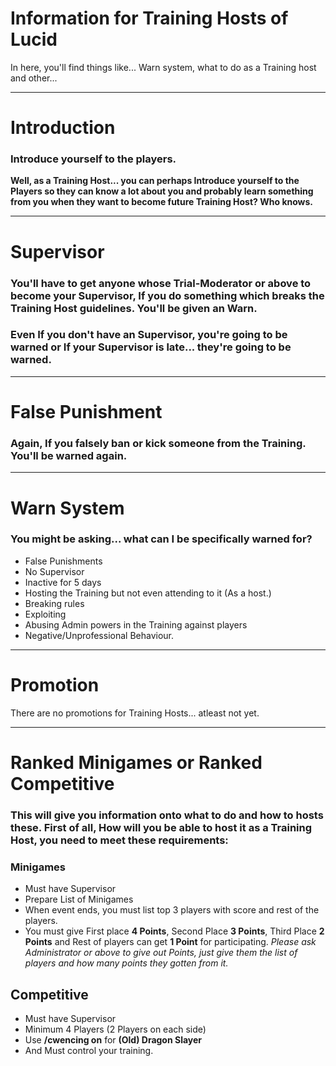 # Information for Training Hosts of Lucid

In here, you'll find things like... Warn system, what to do as a Training host and other...

---

# Introduction

### Introduce yourself to the players.

**Well, as a Training Host... you can perhaps Introduce yourself to the Players so they can know a lot about you and probably learn something from you when they want to become future Training Host? Who knows.**

---

# Supervisor

### You'll have to get anyone whose Trial-Moderator or above to become your Supervisor, If you do something which breaks the Training Host guidelines. You'll be given an Warn.
### Even If you don't have an Supervisor, you're going to be warned or If your Supervisor is late... they're going to be warned.

---

# False Punishment

### Again, If you falsely ban or kick someone from the Training. You'll be warned again.

---

# Warn System

### You might be asking... what can I be **specifically** warned for?

- False Punishments
- No Supervisor
- Inactive for 5 days
- Hosting the Training but not even attending to it (As a host.)
- Breaking rules
- Exploiting
- Abusing Admin powers in the Training against players
- Negative/Unprofessional Behaviour.

---

# Promotion

There are no promotions for Training Hosts... atleast not yet.

---

# Ranked Minigames or Ranked Competitive

### This will give you information onto what to do and how to hosts these. First of all, How will you be able to host it as a Training Host, you need to meet these requirements:

### Minigames
- Must have Supervisor
- Prepare List of Minigames
- When event ends, you must list top 3 players with score and rest of the players.
- You must give First place **4 Points**, Second Place **3 Points**, Third Place **2 Points** and Rest of players can get **1 Point** for participating.
*Please ask Administrator or above to give out Points, just give them the list of players and how many points they gotten from it.*

## Competitive
- Must have Supervisor
- Minimum 4 Players (2 Players on each side)
- Use **/cwencing on** for **(Old) Dragon Slayer**
- And Must control your training.
